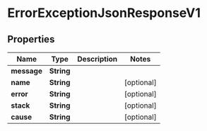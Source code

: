 

# ErrorExceptionJsonResponseV1


## Properties

| Name | Type | Description | Notes |
|------------ | ------------- | ------------- | -------------|
|**message** | **String** |  |  |
|**name** | **String** |  |  [optional] |
|**error** | **String** |  |  [optional] |
|**stack** | **String** |  |  [optional] |
|**cause** | **String** |  |  [optional] |



